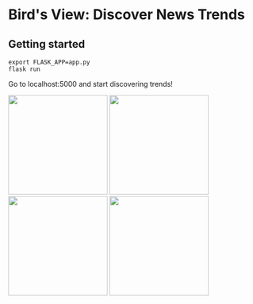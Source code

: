 # Bird's View: Discover News Trends

## Getting started

```shell
export FLASK_APP=app.py
flask run
```

Go to localhost:5000 and start discovering trends!


<div><img width=200 src=https://image.ibb.co/dwUtG5/Screenshot_from_2017_09_17_08_47_44.png> <img width=200 src=https://image.ibb.co/nfdnb5/Screenshot_from_2017_09_17_08_48_05.png> <img width=200 src=https://image.ibb.co/bReM3k/Screenshot_from_2017_09_17_08_50_37.png> <img width=200 src=https://image.ibb.co/mN2DG5/Screenshot_from_2017_09_17_08_47_12.png></div>
